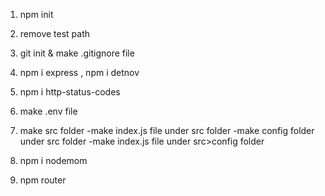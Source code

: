 1) npm init
2) remove test path
3) git init & make .gitignore file
4) npm i express , npm i detnov
5) npm i http-status-codes
6) make .env file
7) make src folder
    -make index.js file under src folder
    -make config folder under src folder
       -make index.js file under      src>config folder

8) npm i nodemom
9) npm router